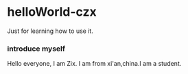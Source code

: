 # helloWorld-czx
  
  Just for learning how to use it.

### introduce myself

  Hello everyone, I am Zix. I am from xi'an,china.I am a student.
